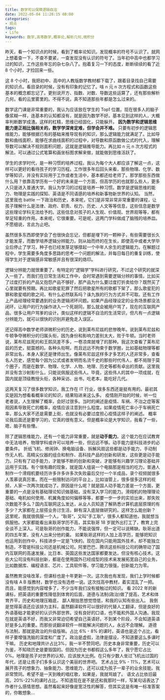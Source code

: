 ```yaml
---
title: 数学可以保障逻辑自洽
date: 2022-05-04 11:28:15 08:00
categories:
- 观点
tags:
- Life
keywords: 数学,高等数学,概率论,解析几何,微积分
---
```


昨天，看一个知识点的时候，看到了概率论知识。发现概率的符号不认识了。就网上想着查一下，不查不要紧，一查发现没有认识的符号了。当年初中高中也都学习过的知识，工作这些年忘的杂七杂八了。抱着复习一下的态度，断断续续的看了近 8 个小时，才捡回来一些。

这 8 个小时，我把初中、高中的人教版数学教材都下载了，跟着目录找自己需要的知识点。看目录的时候，没有有印象的记忆了。啥 n 元 n 次方程式和函数这些基本的概念都忘记了。更别说开方、指数、对数、导数这些运算了，还有那些解析几何，看的云里雾里的。不得不说，真不知道那些年都是怎么过来的。

数学这门课是非常重要的，我认为应该放在学生的 Top1 位置。现在很多人的脑子像浆糊一样，连基本的认知都没有，就是因为数学不好。基本见到这样的人，大概率判断数学成渣。这样的杠精，思维已经固化，只能躲开。
**因为数学和逻辑思维能力是正相比强相关的，数学学深肯定难，但学会并不难。**
只要有初步的逻辑思维能力，能够根据已有的基础来推导现有的知识，那么逻辑能力就满足了。比如导数和曲线面积，能够在求曲线面积的过程中，对导数和原函数做公式的代入，理解导数可以解决不规则面积问题，这就是逻辑推导能力。再比如 n 元 n 次方程式的解法，可以通过公式笔算和画坐标图求解来做，就能做到思维活跃了。

<!-- more -->

学生的求学时代，是一种习惯的培养过程。我认为每个大人都应该了解这一点，这样可以更好的看待孩子的学习历程。工作很多年后回头来看，那些物理、化学、数学等知识，并没有实际用于工作或者生活中，基本都还给老师了。那学那些东西做什么用？依靠高学历有一个好的未来是一个方面，但高学历的也就那么些人，更多人只是进入普通大学。我认为学习的过程是培养一种习惯。数学是逻辑思维的能力、物理是实践的探知、英语是不同语感的培养和新事物新世界的认知。
当然，这里我也 battle 一下政治和历史，本来呢，它们是非常非常非常重要的课程，让孩子理解什么是法律、政府、职责、权力、历史、人文等等信息，这些信息是数学这些理论学科无法给予的。这些信息对孩子的人生观、价值观、世界观等等，都有举足轻重的作用。本来呢，它很重要。可是呢，这两门学科做成了脑残的培养皿。不愿细说，言此为止吧。

虽然很多东西即使学会了也很快会忘记，但都是埋下的一颗种子，有些需要很长久才能发芽，而数学培养逻辑分辨能力，则从始而终的在生长，即使高中或者大学毕业后停止了学习，种子也已经发芽足够撑起一个中年人余生的逻辑能力。在解题过程中，学生需要多角度多思路的思考一个问题的解法，并每日每日的重复训练，使得学生对于逻辑感非常敏感并且有很深的烙印。

逻辑分辨能力就很重要了。有特定的“逻辑学”学科进行研究，不过这个研究的就深入一些了。而我们在日常生活和工作中，会时常遇到需要逻辑分辨的事情，比如买了过度打折的产品又抱怨产品不够好，那产品为什么要过度打折卖给你？既然买了心里就要有预期。再比如歌星犯罪了然后把歌星所有的歌都下架了，那么歌星犯的罪和歌星唱的歌之间，有什么必然联系吗？诛九族的行为方式并不可取。还有工作上产品经理经常要遇到的业务逻辑闭环问题。如果产品经理设定的业务场景都没法闭环，让用户的行为操作进入一个死胡同，那么就会被用户骂了，现在的互联网产品，很多让用户骂爹的设计。类似这样的逻辑不自洽的生活常识，但凡有一点逻辑分辨能力，就可以很快的识别并避免走入误区。

还记得高中数学老师讲微积分的历史，说到莱布尼兹的悲惨晚年。说到莱布尼兹和牛顿争夺微积分的归属头衔，因为身份和影响力差别太大，败于牛顿。当时老师说，莱布尼兹死的和王熙凤差不多，一卷凉席就埋了的那种。我这次查看了莱布尼兹的历史，挺震撼的。各种头衔啊，而且远远不拘束于数学圈，比如基础物理等都非常出名，本身人家还是律师出生。像莱布尼兹这样多才多艺的人还非常多，查看名人历史，感觉每个因为公式或者发明而名流千史的那些时代伟人，都不局限于莫个圈子，而是在数学、物理、化学、人物、地理、历史等都有卓出的贡献。这里我并没有含沙射影什么，只能说佩服这些伟人。毕竟，这些伟人的其中一项成就，在国内就是顶级教授头衔，各种采访、出书，吃老本，能吃好几代。

这两天复习了很多数学知识，我工作在 IT 行业，很多东西还是挺有用的。最初其实是因为想看看概率论的知识，结果陷进来这么多。
疫情刚开始的时候，听一位老者说，人生理解了概率，会好过很多。当时的阐述是疫情、车祸、不治之症等客观因素导致死亡的概率，疫情应该注意到什么程度。如果疫情死亡率小于车祸死亡率，那么大家不还是需要上街，也就没有必要过度担心疫情这样子的阐述。
概率论我后面还是要学习的，它真的很有意义。但是概率论是大学知识，我看了一些，嗯，脑子有些懵。

除了逻辑思维能力，还有一个能力非常重要，就是**动手能力**。这个能力在应试教育中无法培养，物理学科或许可以培养一些，但远远不够。动手能力是科技进步的必要条件。
折纸飞机、修闹钟、换电脑设备、拆解风扇这些都是动手能力，手动制作无人机、高精尖仪器的组合和制作、高科技产品的创新和研发，这些更是动手能力。只有有了动手能力，才能够不断的创新和突破，才能够有兴趣学习理论基础并运用于实践。有个很有趣的现象，就是国人组装一个电脑那是相当的吃力，普通人制作一个滑翔机要经历许多许多许多次失败最后交付一个半成品，录个视频就很多人羡慕说真厉害。而在一些限制访问的平台上，比如油管上，很多很多这样的视频，人家一次两次就成功了。原因是什么呢？就是国人动手能力差是一个方面，更重要的一点是没有基础理论知识做基础，没有深入学习的能力。滑翔机的物理理论基础、电机如何使用、机翼角度如何偏移等等，都要一步一步的实验出来，那失败次数能不多么？国内互联网这么发达，从业人员知道了解熟悉计算机底层原理的有多少？大家都在上层搭业务讨生活，鲜有深入底层做研究的。这样怎么能创新？
这里呢，我就很佩服一个人，“耿哥“，又叫“手工耿”，很多人都知道他，我就想当佩服他。大家都能看出来耿哥学历不高，其实耿哥 18 岁就外出打工了，教育上完全谈不上深入。可是耿哥的创作能力，不能说强悍，但一定可以说稀缺。耿哥出道的四五年里，没有人出来分他的羹。
如果耿哥这样的人加上高学历，能够把知识也运用到创作中，科技进步一定是飞快的。现在国内只能用国外技术，却不能独立制造，不管是科技公司还是机械公司。阿里巴巴、腾讯这些科技公司的确带动了国内互联网的高速发展，比日本、英国这些发达国家都要发达，但没有核心技术。这些大公司没有科技创新，都是在使用国外已经成型的技术来发展拓宽自己的业务，比如数据库、编程语言、芯片、工具软件等。学习能力很强，创新能力为零。

虽然教育没啥改革，但课标也是十年更新一次。这次我也有发现，我们上学时候都没有啥 A B 版教材，数学也没有选修一说。这次找高中教材，着实混乱了一把。而且，能感觉到内容增多了，不少当年我们没有接触过的知识。
看 2022 年的新课标，把英语的重要性降低到体育的后面，道德与法制(政治)做了提高，艺术和体育齐平，历史和地理压箱底，
鄙人眼拙思想觉悟低，和我的认知有些出入。
我倒是觉得英语还应该排为主科，虽然翻译软件可以很好的代替人工翻译，但是良好的外语基础才能更好的认识外部世界。没有良好的口语，也不能和外国人沟通。我现在就是英语不好，而我又非常迫切希望自己英语好。不到某个阶段，不会知道英语好是多么的重要。而那些说翻译软件一样能解决问题的人，永远不会理解。
道德与法制，那就是政治的升级版嘛。占比 6% - 8% 的课时，英语也是这个占比，看样子要增强洗脑的深度和广度了。政治是虚假，法律是摆设，不知道要这么多课时干嘛。
历史和地理共计占比3%，我一半不赞同吧。历史本身非常重要，历史可以为鉴，不知晓历史是要毁国的。但因为历史书都假这么多年了，我宁愿它占比 0%。地理是孩子对世界的认知，应该放大比例。在只有少数人坐过飞机出过国的年代，还是让孩子们多多认识这个美丽的世界吧。
艺术占比 9% - 11%，艺术可以展开孩子的想象力、抽象能力、思维能力，还可以成为孩子一辈子的业余技能。我非常赞同。希望不是一天到晚的唱红歌，如果是，我就骂娘了。
语文占比依旧最高，20%-22%的课时占比。不知道现在是不是还和我那时一样，写某句话表达了作者什么感情思想。虽然看起来好像是宽泛性的解答，但其实这是有唯一标准答案的，你敢想象...